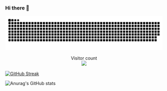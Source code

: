 ### Hi there 👋

<!--
**Prateek-Wayne/Prateek-Wayne** is a ✨ _special_ ✨ repository because its `README.md` (this file) appears on your GitHub profile.

Here are some ideas to get you started:

- 🔭 I’m currently working on ...
- 🌱 I’m currently learning ...
- 👯 I’m looking to collaborate on ...
- 🤔 I’m looking for help with ...
- 💬 Ask me about ...
- 📫 How to reach me: ...
- 😄 Pronouns: ...
- ⚡ Fun fact: ...
-->
<!-- <img src="https://raw.githubusercontent.com/prateek-wayne/prateek-wayne/master/resources/banner.png" alt="Hello world"> -->

<picture>
  <source media="(prefers-color-scheme: dark)" srcset="https://raw.githubusercontent.com/platane/platane/output/github-contribution-grid-snake-dark.svg">
  <source media="(prefers-color-scheme: light)" srcset="https://raw.githubusercontent.com/platane/platane/output/github-contribution-grid-snake.svg">
  <img alt="github contribution grid snake animation" src="https://raw.githubusercontent.com/platane/platane/output/github-contribution-grid-snake.svg">
</picture>

<p align="center"> 
  Visitor count<br>
  <img src="https://profile-counter.glitch.me/prateek-wayne/count.svg" />
</p>

[![GitHub Streak](https://github-readme-streak-stats.herokuapp.com?user=prateek-wayne&theme=github-light&hide_border=true&border_radius=4.7)](https://git.io/streak-stats) 

![Anurag's GitHub stats](https://github-readme-stats.vercel.app/api?username=prateek-wayne&show_icons=true) 



